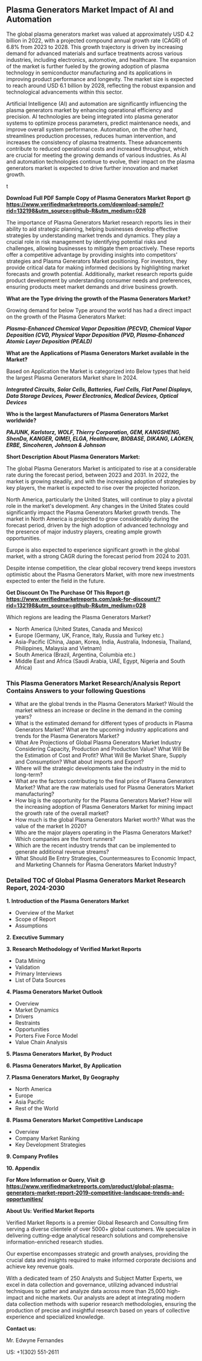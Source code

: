 <h2>Plasma Generators Market Impact of AI and Automation</h2><p>The global plasma generators market was valued at approximately USD 4.2 billion in 2022, with a projected compound annual growth rate (CAGR) of 6.8% from 2023 to 2028. This growth trajectory is driven by increasing demand for advanced materials and surface treatments across various industries, including electronics, automotive, and healthcare. The expansion of the market is further fueled by the growing adoption of plasma technology in semiconductor manufacturing and its applications in improving product performance and longevity. The market size is expected to reach around USD 6.1 billion by 2028, reflecting the robust expansion and technological advancements within this sector.</p><p>Artificial Intelligence (AI) and automation are significantly influencing the plasma generators market by enhancing operational efficiency and precision. AI technologies are being integrated into plasma generator systems to optimize process parameters, predict maintenance needs, and improve overall system performance. Automation, on the other hand, streamlines production processes, reduces human intervention, and increases the consistency of plasma treatments. These advancements contribute to reduced operational costs and increased throughput, which are crucial for meeting the growing demands of various industries. As AI and automation technologies continue to evolve, their impact on the plasma generators market is expected to drive further innovation and market growth.</p>t</p><p id="" class=""><strong>Download Full PDF Sample Copy of Plasma Generators Market Report @ <a href="https://www.verifiedmarketreports.com/download-sample/?rid=132198&utm_source=github-R&utm_medium=028" target="_blank">https://www.verifiedmarketreports.com/download-sample/?rid=132198&utm_source=github-R&utm_medium=028</a></strong></p><p>The importance of&nbsp;Plasma Generators Market research reports lies in their ability to aid strategic planning, helping businesses develop effective strategies by understanding market trends and dynamics. They play a crucial role in risk management by identifying potential risks and challenges, allowing businesses to mitigate them proactively. These reports offer a competitive advantage by providing insights into competitors' strategies and Plasma Generators Market positioning. For investors, they provide critical data for making informed decisions by highlighting market forecasts and growth potential. Additionally, market research reports guide product development by understanding consumer needs and preferences, ensuring products meet market demands and drive business growth.</p><p><strong>What are the&nbsp;Type driving the growth of the Plasma Generators Market?</strong></p><p id="" class="">Growing demand for below Type around the world has had a direct impact on the growth of the Plasma Generators Market:</p><em><strong>Plasma-Enhanced Chemical Vapor Deposition (PECVD, Chemical Vapor Deposition (CVD, Physical Vapor Deposition (PVD, Plasma-Enhanced Atomic Layer Deposition (PEALD)</strong></em></p><strong>What are the&nbsp;Applications&nbsp;of Plasma Generators Market available in the Market?</strong></p><p id="" class="">Based on Application the Market is categorized into Below types that held the largest Plasma Generators Market share In 2024.</p><em><strong>Integrated Circuits, Solar Cells, Batteries, Fuel Cells, Flat Panel Displays, Data Storage Devices, Power Electronics, Medical Devices, Optical Devices</strong></em></p><strong>Who is the largest Manufacturers of Plasma Generators Market worldwide?</strong></p><p><em><strong>PAJUNK, Karlstorz, WOLF, Thierry Corporation, GEM, KANGSHENG, ShenDa, KANGER, QIMEI, ELGA, Healthcare, BIOBASE, DIKANG, LAOKEN, ERBE, Sincoheren, Johnson & Johnson</strong></em></p><p id="" class=""><strong>Short Description About Plasma Generators Market:</strong></p><p>The global Plasma Generators Market is anticipated to rise at a considerable rate during the forecast period, between 2023 and 2031. In 2022, the market is growing steadily, and with the increasing adoption of strategies by key players, the market is expected to rise over the projected horizon.</p><p>North America, particularly the United States, will continue to play a pivotal role in the market's development. Any changes in the United States could significantly impact the Plasma Generators Market growth trends. The market in North America is projected to grow considerably during the forecast period, driven by the high adoption of advanced technology and the presence of major industry players, creating ample growth opportunities.</p><p>Europe is also expected to experience significant growth in the global market, with a strong CAGR during the forecast period from 2024 to 2031.</p><p>Despite intense competition, the clear global recovery trend keeps investors optimistic about the Plasma Generators Market, with more new investments expected to enter the field in the future.</p><p id="" class=""><strong>Get Discount On The Purchase Of This Report @ <a href="https://www.verifiedmarketreports.com/ask-for-discount/?rid=132198&utm_source=github-R&utm_medium=028" target="_blank">https://www.verifiedmarketreports.com/ask-for-discount/?rid=132198&utm_source=github-R&utm_medium=028</a></strong></p>Which regions are leading the Plasma Generators Market?</p><ul><li>North America (United States, Canada and Mexico)</li><li>Europe (Germany, UK, France, Italy, Russia and Turkey etc.)</li><li>Asia-Pacific (China, Japan, Korea, India, Australia, Indonesia, Thailand, Philippines, Malaysia and Vietnam)</li><li>South America (Brazil, Argentina, Columbia etc.)</li><li>Middle East and Africa (Saudi Arabia, UAE, Egypt, Nigeria and South Africa)</li></ul><h3 id="" class="">This Plasma Generators Market Research/Analysis Report Contains Answers to your following Questions</h3><ul><li>What are the global trends in the Plasma Generators Market? Would the market witness an increase or decline in the demand in the coming years?</li><li>What is the estimated demand for different types of products in Plasma Generators Market? What are the upcoming industry applications and trends for the Plasma Generators Market?</li><li>What Are Projections of Global Plasma Generators Market Industry Considering Capacity, Production and Production Value? What Will Be the Estimation of Cost and Profit? What Will Be Market Share, Supply and Consumption? What about imports and Export?</li><li>Where will the strategic developments take the industry in the mid to long-term?</li><li>What are the factors contributing to the final price of Plasma Generators Market? What are the raw materials used for Plasma Generators Market manufacturing?</li><li>How big is the opportunity for the Plasma Generators Market? How will the increasing adoption of Plasma Generators Market for mining impact the growth rate of the overall market?</li><li>How much is the global Plasma Generators Market worth? What was the value of the market In 2020?</li><li>Who are the major players operating in the Plasma Generators Market? Which companies are the front runners?</li><li>Which are the recent industry trends that can be implemented to generate additional revenue streams?</li><li>What Should Be Entry Strategies, Countermeasures to Economic Impact, and Marketing Channels for Plasma Generators Market Industry?</li></ul><h3 id="" class="">Detailed TOC of Global Plasma Generators Market Research Report, 2024-2030</h3><p id="" class=""><strong>1. Introduction of the Plasma Generators Market</strong></p><ul><li>Overview of the Market</li><li>Scope of Report</li><li>Assumptions</li></ul><p id="" class=""><strong>2. Executive Summary</strong></p><p id="" class=""><strong>3. Research Methodology of Verified Market Reports</strong></p><ul><li>Data Mining</li><li>Validation</li><li>Primary Interviews</li><li>List of Data Sources</li></ul><p id="" class=""><strong>4. Plasma Generators Market Outlook</strong></p><ul><li>Overview</li><li>Market Dynamics</li><li>Drivers</li><li>Restraints</li><li>Opportunities</li><li>Porters Five Force Model</li><li>Value Chain Analysis</li></ul><p id="" class=""><strong>5. Plasma Generators Market, By Product</strong></p><p id="" class=""><strong>6. Plasma Generators Market, By Application</strong></p><p id="" class=""><strong>7. Plasma Generators Market, By Geography</strong></p><ul><li>North America</li><li>Europe</li><li>Asia Pacific</li><li>Rest of the World</li></ul><p id="" class=""><strong>8. Plasma Generators Market Competitive Landscape</strong></p><ul><li>Overview</li><li>Company Market Ranking</li><li>Key Development Strategies</li></ul><p id="" class=""><strong>9. Company Profiles</strong></p><p id="" class=""><strong>10. Appendix</strong></p><p id="" class=""><strong>For More Information or Query, Visit @ <a href="https://www.verifiedmarketreports.com/product/global-plasma-generators-market-report-2019-competitive-landscape-trends-and-opportunities/" target="_blank">https://www.verifiedmarketreports.com/product/global-plasma-generators-market-report-2019-competitive-landscape-trends-and-opportunities/</a></strong></p><p id="" class=""><strong>About Us: Verified Market Reports</strong></p><p id="" class="">Verified Market Reports is a premier Global Research and Consulting firm serving a diverse clientele of over 5000+ global customers. We specialize in delivering cutting-edge analytical research solutions and comprehensive information-enriched research studies.</p><p id="" class="">Our expertise encompasses strategic and growth analyses, providing the crucial data and insights required to make informed corporate decisions and achieve key revenue goals.</p><p id="" class="">With a dedicated team of 250 Analysts and Subject Matter Experts, we excel in data collection and governance, utilizing advanced industrial techniques to gather and analyze data across more than 25,000 high-impact and niche markets. Our analysts are adept at integrating modern data collection methods with superior research methodologies, ensuring the production of precise and insightful research based on years of collective experience and specialized knowledge.</p><p id="" class=""><strong>Contact us:</strong></p><p id="" class="">Mr. Edwyne Fernandes</p><p id="" class="">US: +1(302) 551-2611</p>